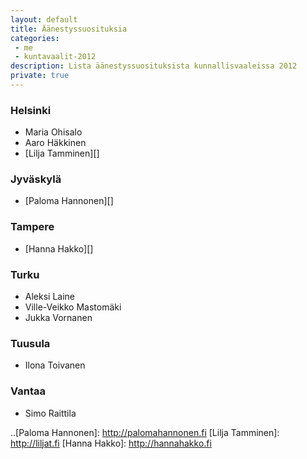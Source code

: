 ```yaml
---
layout: default
title: Äänestyssuosituksia
categories:
 - me
 - kuntavaalit-2012
description: Lista äänestyssuosituksista kunnallisvaaleissa 2012
private: true
---
```



### Helsinki
 - Maria Ohisalo
 - Aaro Häkkinen
 - [Lilja Tamminen][]

### Jyväskylä
 - [Paloma Hannonen][]

### Tampere
 - [Hanna Hakko][]

### Turku
 - Aleksi Laine
 - Ville-Veikko Mastomäki
 - Jukka Vornanen

### Tuusula
 - Ilona Toivanen

### Vantaa
 - Simo Raittila


..[Paloma Hannonen]: http://palomahannonen.fi
  [Lilja Tamminen]: http://liljat.fi
  [Hanna Hakko]: http://hannahakko.fi
